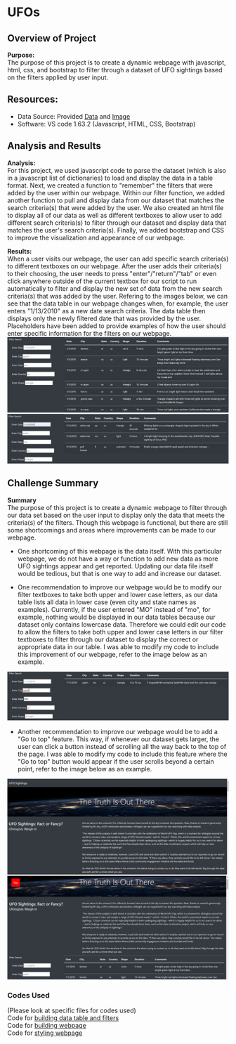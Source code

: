 # UFOs  

## Overview of Project  

**Purpose:**  
The purpose of this project is to create a dynamic webpage with javascript, html, css, and bootstrap to filter through a dataset of UFO sightings based on the filters applied by user input.  

## Resources:  
- Data Source: Provided [Data](https://github.com/tonywang3571/UFOs/blob/master/static/js/data.js) and [Image](https://github.com/tonywang3571/UFOs/blob/master/static/images/nasa.jpg)
- Software: VS code 1.63.2 (Javascript, HTML, CSS, Bootstrap)

## Analysis and Results  

**Analysis:**  
For this project, we used javascript code to parse the dataset (which is also in a javascript list of dictionaries) to load and display the data in a table format. Next, we created a function to "remember" the filters that were added by the user within our webpage. Within our filter function, we added another function to pull and display data from our dataset that matches the search criteria(s) that were added by the user. We also created an html file to display all of our data as well as different textboxes to allow user to add different search criteria(s) to filter through our dataset and display data that matches the user's search criteria(s). Finally, we added bootstrap and CSS to improve the visualization and appearance of our webpage.  

**Results:**  
When a user visits our webpage, the user can add specific search criteria(s) to different textboxes on our webpage. After the user adds their criteria(s) to their choosing, the user needs to press "enter"/"return"/"tab" or even click anywhere outside of the current textbox for our script to run automatically to filter and display the new set of data from the new search criteria(s) that was added by the user. Refering to the images below, we can see that the data table in our webpage changes when, for example, the user enters "1/13/2010" as a new date search criteria. The data table then displays only the newly filtered date that was provided by the user. Placeholders have been added to provide examples of how the user should enter specific information for the filters on our webpage.  
<img src="Resources/webpage1.PNG">  
<img src="Resources/webpage2.PNG">  

## Challenge Summary  

**Summary**  
The purpose of this project is to create a dynamic webpage to filter through our data set based on the user input to display only the data that meets the criteria(s) of the filters. Though this webpage is functional, but there are still some shortcomings and areas where improvements can be made to our webpage.  

- One shortcoming of this webpage is the data itself. With this particular webpage, we do not have a way or function to add new data as more UFO sightings appear and get reported. Updating our data file itself would be tedious, but that is one way to add and increase our dataset.  

- One recommendation to improve our webpage would be to modify our filter textboxes to take both upper and lower case letters, as our data table lists all data in lower case (even city and state names as examples). Currently, if the user entered "MO" instead of "mo", for example, nothing would be displayed in our data tables because our dataset only contains lowercase data. Therefore we could edit our code to allow the filters to take both upper and lower case letters in our filter textboxes to filter through our dataset to display the correct or appropriate data in our table. I was able to modify my code to include this improvement of our webpage, refer to the image below as an example.  
<img src="Resources/webpage3.PNG">  

- Another recommendation to improve our webpage would be to add a "Go to top" feature. This way, if whenever our dataset gets larger, the user can click a button instead of scrolling all the way back to the top of the page. I was able to modify my code to include this feature where the "Go to top" button would appear if the user scrolls beyond a certain point, refer to the image below as an example.  
<img src="Resources/webpage4.PNG">
<img src="Resources/webpage5.PNG">  

### Codes Used  
(Please look at specific files for codes used)   
Code for [building data table and filters](https://github.com/tonywang3571/UFOs/blob/master/static/js/app.js)  
Code for [building webpage](https://github.com/tonywang3571/UFOs/blob/master/index.html)  
Code for [styling webpage](https://github.com/tonywang3571/UFOs/blob/master/static/css/style.css)

